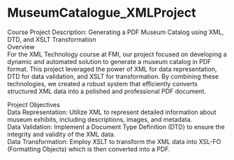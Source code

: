 # MuseumCatalogue_XMLProject
Course Project Description: Generating a PDF Museum Catalog using XML, DTD, and XSLT Transformation<br>
Overview<br>
For the XML Technology course at FMI, our project focused on developing a dynamic and automated solution to generate a museum catalog in PDF format. This project leveraged the power of XML for data representation, DTD for data validation, and XSLT for transformation. By combining these technologies, we created a robust system that efficiently converts structured XML data into a polished and professional PDF document.<br>

Project Objectives<br>
Data Representation: Utilize XML to represent detailed information about museum exhibits, including descriptions, images, and metadata.<br>
Data Validation: Implement a Document Type Definition (DTD) to ensure the integrity and validity of the XML data.<br>
Data Transformation: Employ XSLT to transform the XML data into XSL-FO (Formatting Objects) which is then converted into a PDF.<br>
